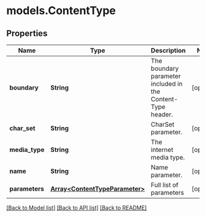 # models.ContentType
## Properties
Name | Type | Description | Notes
------------ | ------------- | ------------- | -------------
**boundary** | **String** | The boundary parameter included in the Content-Type header.              | [optional] 
**char_set** | **String** | CharSet parameter.              | [optional] 
**media_type** | **String** | The internet media type.              | [optional] 
**name** | **String** | Name parameter.              | [optional] 
**parameters** | [**Array&lt;ContentTypeParameter&gt;**](ContentTypeParameter.md) | Full list of parameters              | [optional] 



[[Back to Model list]](README.md#documentation-for-models) [[Back to API list]](README.md#documentation-for-api-endpoints) [[Back to README]](README.md)


